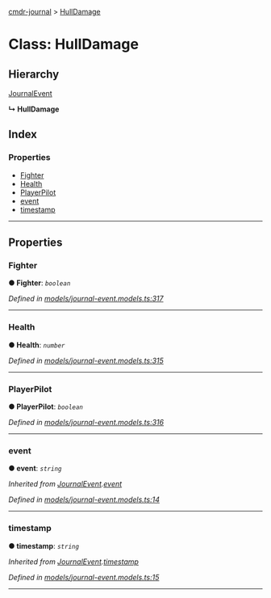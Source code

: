 [cmdr-journal](../README.md) > [HullDamage](../classes/hulldamage.md)



# Class: HullDamage

## Hierarchy


 [JournalEvent](journalevent.md)

**↳ HullDamage**







## Index

### Properties

* [Fighter](hulldamage.md#fighter)
* [Health](hulldamage.md#health)
* [PlayerPilot](hulldamage.md#playerpilot)
* [event](hulldamage.md#event)
* [timestamp](hulldamage.md#timestamp)



---
## Properties
<a id="fighter"></a>

###  Fighter

**●  Fighter**:  *`boolean`* 

*Defined in [models/journal-event.models.ts:317](https://github.com/chrisbruford/cmdr-journal/blob/5b08b7d/src/models/journal-event.models.ts#L317)*





___

<a id="health"></a>

###  Health

**●  Health**:  *`number`* 

*Defined in [models/journal-event.models.ts:315](https://github.com/chrisbruford/cmdr-journal/blob/5b08b7d/src/models/journal-event.models.ts#L315)*





___

<a id="playerpilot"></a>

###  PlayerPilot

**●  PlayerPilot**:  *`boolean`* 

*Defined in [models/journal-event.models.ts:316](https://github.com/chrisbruford/cmdr-journal/blob/5b08b7d/src/models/journal-event.models.ts#L316)*





___

<a id="event"></a>

###  event

**●  event**:  *`string`* 

*Inherited from [JournalEvent](journalevent.md).[event](journalevent.md#event)*

*Defined in [models/journal-event.models.ts:14](https://github.com/chrisbruford/cmdr-journal/blob/5b08b7d/src/models/journal-event.models.ts#L14)*





___

<a id="timestamp"></a>

###  timestamp

**●  timestamp**:  *`string`* 

*Inherited from [JournalEvent](journalevent.md).[timestamp](journalevent.md#timestamp)*

*Defined in [models/journal-event.models.ts:15](https://github.com/chrisbruford/cmdr-journal/blob/5b08b7d/src/models/journal-event.models.ts#L15)*





___


